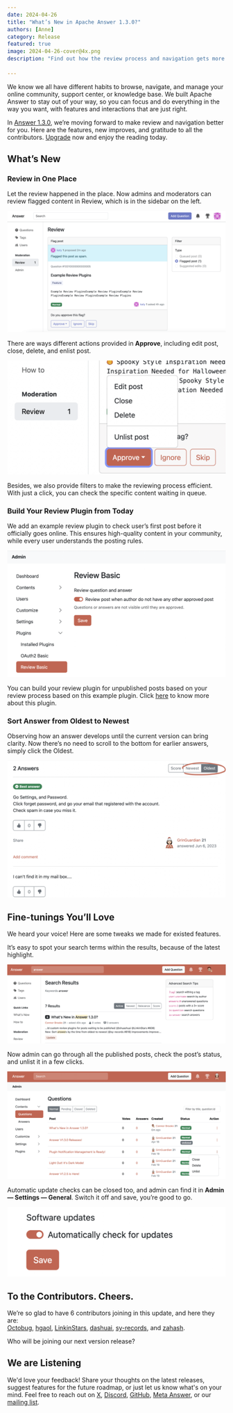 ```yaml
---
date: 2024-04-26
title: "What’s New in Apache Answer 1.3.0?"
authors: [Anne]
category: Release
featured: true
image: 2024-04-26-cover@4x.png
description: "Find out how the review process and navigation gets more efficient and new changes in Apache Answer 1.3.0."

---
```


We know we all have different habits to browse, navigate, and manage your online community, support center, or knowledge base. We built Apache Answer to stay out of your way, so you can focus and do everything in the way you want, with features and interactions that are just right.

In [Answer 1.3.0](https://github.com/apache/answer/releases/tag/v1.3.0), we’re moving forward to make review and navigation better for you. Here are the features, new improves, and gratitude to all the contributors. [Upgrade](https://answer.apache.org/docs/upgrade) now and enjoy the reading today.

## What’s New
### Review in One Place
Let the review happened in the place. Now admins and moderators can review flagged content in Review, which is in the sidebar on the left.

![Review Flag Post](Review%20Flag%20Post.png)

There are ways different actions provided in **Approve**, including edit post, close, delete, and enlist post.

![Actions for Approve](Action%20for%20Approve.png)

Besides, we also provide filters to make the reviewing process efficient. With just a click, you can check the specific content waiting in queue. 

### Build Your Review Plugin from Today
We add an example review plugin to check user’s first post before it officially goes online. This ensures high-quality content in your community, while every user understands the posting rules. 

![Switch to Turn on Review Plugin](Switch%20on%20Review%20Basic.png)

You can build your review plugin for unpublished posts based on your review process based on this example plugin. Click [here](https://github.com/apache/answer-plugins/tree/main/reviewer-basic) to know more about this plugin. 

### Sort Answer from Oldest to Newest
Observing how an answer develops until the current version can bring clarity. Now there’s no need to scroll to the bottom for earlier answers, simply click the Oldest. 

![Sort from the Oldest](Sort%20from%20Oldest.png)

## Fine-tunings You’ll Love

We heard your voice! Here are some tweaks we made for existed features. 

It’s easy to spot your search terms within the results, because of the latest highlight.

![Highlight Search Result](Highlight%20Search%20Result%20Keyword.png)

Now admin can go through all the published posts, check the post’s status, and unlist it in a few clicks. 

![Unlist and Post Status](Unlist%20and%20Status.png)

Automatic update checks can be closed too, and admin can find it in **Admin — Settings — General**. Switch it off and save, you’re good to go.

![Software Updates](Software%20Updates.png)

## To the Contributors. Cheers.
We’re so glad to have 6 contributors joining in this update, and here they are:  
[Octobug](https://github.com/Octobug), [hgaol](https://github.com/hgaol), [LinkinStars](https://github.com/LinkinStars), [dashuai](https://github.com/shuashuai), [sy-records](https://github.com/sy-records), and [zahash](https://github.com/zahash).

Who will be joining our next version release?  

## We are Listening
We'd love your feedback!  Share your thoughts on the latest releases, suggest features for the future roadmap, or just let us know what's on your mind.  Feel free to reach out on [X](https://twitter.com/answerdev), [Discord](https://discord.gg/a6PZZbfnFx), [GitHub](https://github.com/apache/answer), [Meta Answer](https://meta.answer.dev/), or our [mailing list](https://answer.apache.org/community/support).
